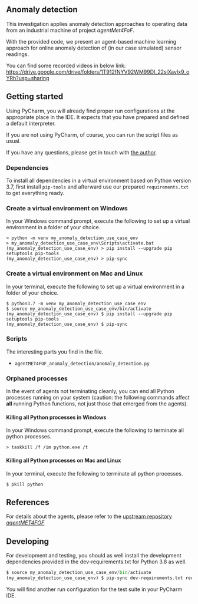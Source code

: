 ## Anomaly detection
This investigation applies anomaly detection approaches to operating data from an industrial machine of project _agentMet4FoF_.

With the provided code, we present an agent-based machine learning approach for
 online anomaly detection of (in our case simulated) sensor readings.
 
 You can find some recorded videos in below link:
https://drive.google.com/drive/folders/1T912fNYV92WM99DI_22slXavIx9_oYRh?usp=sharing 
  
## Getting started

Using PyCharm, you will already find proper run configurations at the
appropriate place in the IDE. It expects that you have prepared and defined a default
interpreter.

If you are not using PyCharm, of course, you can run the script files as usual.

If you have any questions, please get in touch with
[the author](https://github.com/majidam20).

### Dependencies

To install all dependencies in a virtual environment based on Python version 3.7, first
install `pip-tools` and afterward use our prepared `requirements.txt` to get
everything ready.

### Create a virtual environment on Windows

In your Windows command prompt, execute the following to set up a virtual environment
in a folder of your choice.

```shell
> python -m venv my_anomaly_detection_use_case_env
> my_anomaly_detection_use_case_env\Scripts\activate.bat
(my_anomaly_detection_use_case_env) > pip install --upgrade pip setuptools pip-tools
(my_anomaly_detection_use_case_env) > pip-sync
```

### Create a virtual environment on Mac and Linux

In your terminal, execute the following to set up a virtual environment in a folder of
 your choice.

```shell
$ python3.7 -m venv my_anomaly_detection_use_case_env
$ source my_anomaly_detection_use_case_env/bin/activate
(my_anomaly_detection_use_case_env) $ pip install --upgrade pip setuptools pip-tools
(my_anomaly_detection_use_case_env) $ pip-sync
```

### Scripts

The interesting parts you find in the file.

- `agentMET4FOF_anomaly_detection/anomaly_detection.py`

### Orphaned processes

In the event of agents not terminating cleanly, you can end all Python processes
running on your system (caution: the following commands affect **all** running Python
 functions, not just those that emerged from the agents).

#### Killing all Python processes in Windows

In your Windows command prompt, execute the following to terminate all python processes.

```shell
> taskkill /f /im python.exe /t
```

#### Killing all Python processes on Mac and Linux

In your terminal, execute the following to terminate all python processes.

```shell
$ pkill python
```

## References

For details about the agents, please refer to the
[upstream repository _agentMET4FOF_](https://github.com/bangxiangyong/agentMET4FOF)


## Developing

For development and testing, you should as well install the development dependencies
provided in the dev-requirements.txt for Python 3.8 as well.
 
```python
$ source my_anomaly_detection_use_case_env/bin/activate
(my_anomaly_detection_use_case_env) $ pip-sync dev-requirements.txt requirements.txt
```

You will find another run configuration for the test suite in your PyCharm IDE.
